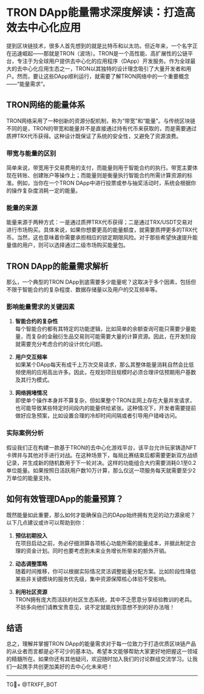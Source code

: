 # TRON DApp能量需求深度解读：打造高效去中心化应用

提到区块链技术，很多人首先想到的就是比特币和以太坊。但近年来，一个名字正在迅速崛起——那就是TRON（波场）。TRON是一个高性能、高扩展性的公链平台，专注于为全球用户提供去中心化的应用程序（DApp）开发服务。作为全球最大的去中心化应用生态之一，TRON以其独特的设计理念吸引了大量开发者和用户。然而，要让这些DApp顺利运行，就需要了解TRON网络中的一个重要概念——“能量需求”。

## TRON网络的能量体系

TRON网络采用了一种创新的资源分配机制，称为“带宽”和“能量”。与传统区块链不同的是，TRON的带宽和能量并不是直接通过持有代币来获取的，而是需要通过质押TRX代币获得。这种设计既保证了系统的安全性，又避免了资源浪费。

### 带宽与能量的区别

简单来说，带宽用于交易费用的支付，而能量则用于智能合约的执行。带宽主要体现在转账、创建账户等操作上；而能量则是衡量执行智能合约所需计算资源的标准。例如，当你在一个TRON DApp中进行投票或参与抽奖活动时，系统会根据你的操作复杂度消耗一定的能量。

### 能量的来源

能量来源于两种方式：一是通过质押TRX代币获得；二是通过TRX/USDT交易对进行市场购买。具体来说，如果你想要更高的能量额度，就需要质押更多的TRX代币。当然，这也意味着你需要承担相应的锁定期限风险。对于那些希望快速提升能量值的用户，则可以选择通过二级市场购买能量包。

## TRON DApp的能量需求解析

那么，一个典型的TRON DApp到底需要多少能量呢？这取决于多个因素，包括但不限于智能合约的复杂程度、数据存储量以及用户的交互频率等。

### 影响能量需求的关键因素

1. **智能合约的复杂性**  
   每个智能合约都有其特定的功能逻辑，比如简单的余额查询可能只需要少量能量，而复杂的金融衍生品交易则可能需要大量的计算资源。因此，在开发阶段就需要充分考虑合约的设计优化问题。

2. **用户交互频率**  
   如果某个DApp每天有成千上万次交易请求，那么其整体能量消耗自然会比低频使用的应用高出许多。因此，在规划项目规模时必须合理评估预期用户基数及其行为模式。

3. **网络拥堵情况**  
   即使单个操作本身并不算复杂，但如果整个TRON主网上存在大量并发请求，也可能导致某些特定时间段内的能量供给紧张。这种情况下，开发者需要提前做好应急预案，比如设置合理的冷却时间间隔或者引导用户错峰访问。

### 实际案例分析

假设我们正在构建一款基于TRON的去中心化游戏平台，该平台允许玩家铸造NFT卡牌并与其他对手进行对战。在这种场景下，每局比赛结束后都需要更新双方战绩记录，并生成新的随机数用于下一轮对决。这样的功能组合大约需要消耗0.1至0.2单位能量。如果按照日活跃用户数10万计算，那么仅这一项服务每天就需要至少2万单位的能量支持。

## 如何有效管理DApp的能量预算？

既然能量如此重要，那么如何才能确保自己的DApp始终拥有充足的动力源泉呢？以下几点建议或许可以帮助到你：

1. **预估初期投入**  
   在项目启动之前，务必仔细测算各项核心功能所需的能量成本，并据此制定合理的资金计划。同时也要考虑到未来业务增长所带来的额外开销。

2. **动态调整策略**  
   随着时间推移，你可以根据实际情况灵活调整能量分配方案。比如阶段性降低某些非关键模块的服务优先级，集中资源保障核心体验不受影响。

3. **利用社区资源**  
   TRON拥有庞大而活跃的社区生态系统，其中不乏愿意分享经验教训的老兵。不妨多向他们请教宝贵意见，说不定就能找到意想不到的好办法哦！

## 结语

总之，理解并掌握TRON DApp的能量需求对于每一位致力于打造优质区块链产品的从业者而言都是必不可少的基本功。希望本文能够帮助大家更好地把握这一领域的精髓所在。如果你还有其他疑问，欢迎随时加入我们的讨论群组交流学习。让我们一起携手共创更加美好的去中心化未来吧！

---

TG💪+ @TRXFF_BOT